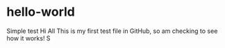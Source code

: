 # hello-world
Simple test
Hi All
This is my first test file in GitHub, so am checking to see how it works!
S
